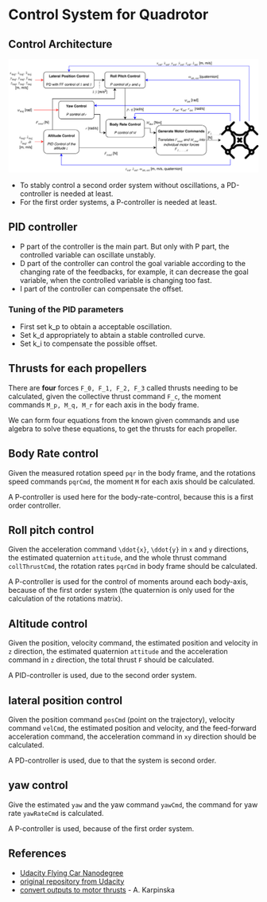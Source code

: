 # Control System for Quadrotor

## Control Architecture

![control_architecture](./img/drone_control_architecture.png)

* To stably control a second order system without oscillations, a PD-controller is needed at least.
* For the first order systems, a P-controller is needed at least.

## PID controller

* P part of the controller is the main part. But only with P part, the controlled variable can oscillate unstably.
* D part of the controller can control the goal variable according to the changing rate of the feedbacks, for example, it can decrease the goal variable, when the controlled variable is changing too fast.
* I part of the controller can compensate the offset.

### Tuning of the PID parameters

* First set k_p to obtain a acceptable oscillation.
* Set k_d appropriately to abtain a stable controlled curve.
* Set k_i to compensate the possible offset.

## Thrusts for each propellers

There are **four** forces `F_0, F_1, F_2, F_3` called thrusts needing to be calculated, given the collective thrust command `F_c`, the moment commands `M_p, M_q, M_r` for each axis in the body frame.

We can form four equations from the known given commands and use algebra to solve these equations, to get the thrusts for each propeller.

## Body Rate control

Given the measured rotation speed `pqr` in the body frame, and the rotations speed commands `pqrCmd`, the moment `M` for each axis should be calculated.

A P-controller is used here for the body-rate-control, because this is a first order controller.

## Roll pitch control

Given the acceleration command `\ddot{x}`, `\ddot{y}` in `x` and `y` directions, the estimated quaternion `attitude`, and the whole thrust command `collThrustCmd`, the rotation rates `pqrCmd` in body frame should be calculated.

A P-controller is used for the control of moments around each body-axis, because of the first order system (the quaternion is only used for the calculation of the rotations matrix).

## Altitude control

Given the position, velocity command, the estimated position and velocity in `z` direction, the estimated quaternion `attitude` and the acceleration command in `z` direction, the total thrust `F` should be calculated.

A PID-controller is used, due to the second order system.

## lateral position control

Given the position command `posCmd` (point on the trajectory), velocity command `velCmd`, the estimated position and velocity, and the feed-forward acceleration command, the acceleration command in `xy` direction should be calculated.

A PD-controller is used, due to that the system is second order.

## yaw control

Give the estimated `yaw` and the yaw command `yawCmd`, the command for yaw rate `yawRateCmd` is calculated.

A P-controller is used, because of the first order system. 

## References
* [Udacity Flying Car Nanodegree](https://www.udacity.com)
* [original repository from Udacity](https://github.com/TrW236/FCND-Controls-CPP)
* [convert outputs to motor thrusts](https://www.overleaf.com/read/thzntmhcqkkp#/63267348/) - A. Karpinska